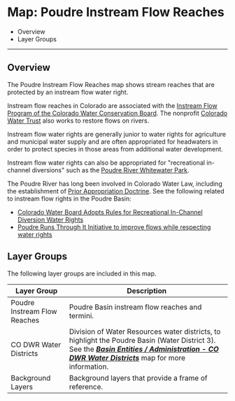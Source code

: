 # Map: Poudre Instream Flow Reaches

* Overview
* Layer Groups

----------------

## Overview

The Poudre Instream Flow Reaches map shows stream reaches that
are protected by an instream flow water right.

Instream flow reaches in Colorado are associated with the
[Instream Flow Program of the Colorado Water Conservation Board](https://cwcb.colorado.gov/focus-areas/ecosystem-health/instream-flow-program).
The nonprofit [Colorado Water Trust](https://coloradowatertrust.org/) also works to restore flows on rivers.

Instream flow water rights are generally junior to water rights for agriculture and municipal water supply
and are often appropriated for headwaters in order to protect species in those areas from additional water development.

Instream flow water rights can also be appropriated for "recreational in-channel diversions" such
as the [Poudre River Whitewater Park](https://www.fcgov.com/parks/poudre-river-park).

The Poudre River has long been involved in Colorado Water Law,
including the establishment of [Prior Appropriation Doctrine](https://www.poudreheritage.org/water-war-and-law/).
See the following related to instream flow rights in the Poudre Basin:

* [Colorado Water Board Adopts Rules for Recreational In-Channel Diversion Water Rights](https://www.martindale.com/zoning-planning-land-use-law/article_Holland-Hart-LLP_28992.htm)
* [Poudre Runs Through It Initiative to improve flows while respecting water rights](https://watercenter.colostate.edu/prti-action-initiatives/#1553620695847-1d0f7ddd-ba0c)

## Layer Groups

The following layer groups are included in this map.

| **Layer Group** | **Description** |
| -- | -- |
| Poudre Instream Flow Reaches | Poudre Basin instream flow reaches and termini. |
| CO DWR Water Districts | Division of Water Resources water districts, to highlight the Poudre Basin (Water District 3).  See the [***Basin Entities / Administration - CO DWR Water Districts***](#map/entities-codwr-waterdistricts) map for more information. |
| Background Layers | Background layers that provide a frame of reference. |
